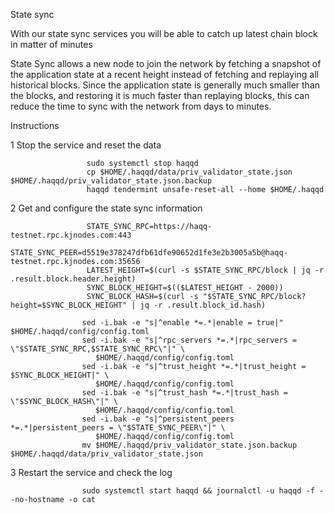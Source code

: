 State sync

With our state sync services you will be able to catch up latest chain block in matter of minutes

State Sync allows a new node to join the network by fetching a snapshot of the application state at a recent height instead of fetching and replaying all historical blocks. Since the application state is generally much smaller than the blocks, and restoring it is much faster than replaying blocks, this can reduce the time to sync with the network from days to minutes.

Instructions

1 Stop the service and reset the data

                     sudo systemctl stop haqqd
                     cp $HOME/.haqqd/data/priv_validator_state.json $HOME/.haqqd/priv_validator_state.json.backup
                     haqqd tendermint unsafe-reset-all --home $HOME/.haqqd
2 Get and configure the state sync information

                     STATE_SYNC_RPC=https://haqq-testnet.rpc.kjnodes.com:443
                     STATE_SYNC_PEER=d5519e378247dfb61dfe90652d1fe3e2b3005a5b@haqq-testnet.rpc.kjnodes.com:35656
                     LATEST_HEIGHT=$(curl -s $STATE_SYNC_RPC/block | jq -r .result.block.header.height)
                     SYNC_BLOCK_HEIGHT=$(($LATEST_HEIGHT - 2000))
                     SYNC_BLOCK_HASH=$(curl -s "$STATE_SYNC_RPC/block?height=$SYNC_BLOCK_HEIGHT" | jq -r .result.block_id.hash)
                     ​
                    sed -i.bak -e "s|^enable *=.*|enable = true|" $HOME/.haqqd/config/config.toml
                    sed -i.bak -e "s|^rpc_servers *=.*|rpc_servers = \"$STATE_SYNC_RPC,$STATE_SYNC_RPC\"|" \
                       $HOME/.haqqd/config/config.toml
                    sed -i.bak -e "s|^trust_height *=.*|trust_height = $SYNC_BLOCK_HEIGHT|" \
                       $HOME/.haqqd/config/config.toml
                    sed -i.bak -e "s|^trust_hash *=.*|trust_hash = \"$SYNC_BLOCK_HASH\"|" \
                       $HOME/.haqqd/config/config.toml
                    sed -i.bak -e "s|^persistent_peers *=.*|persistent_peers = \"$STATE_SYNC_PEER\"|" \
                       $HOME/.haqqd/config/config.toml
                    mv $HOME/.haqqd/priv_validator_state.json.backup $HOME/.haqqd/data/priv_validator_state.json
3 Restart the service and check the log

                    sudo systemctl start haqqd && journalctl -u haqqd -f --no-hostname -o cat
